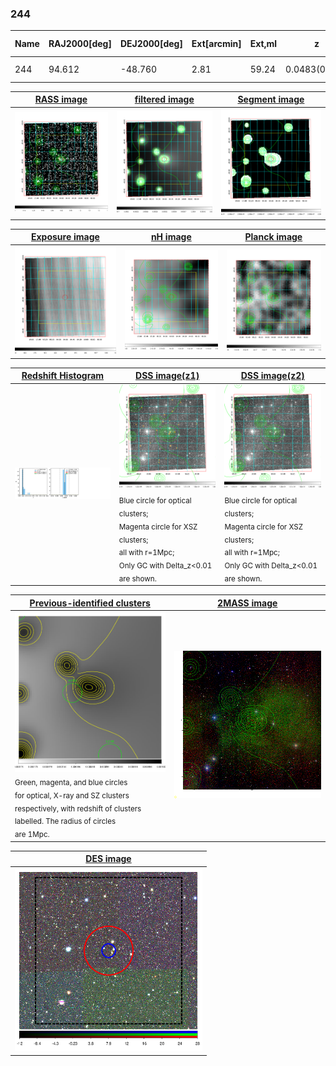 <div STYLE="page-break-after: always;"></div>

### 244

|Name|RAJ2000[deg]|DEJ2000[deg] |Ext[arcmin]| Ext,ml | z | z_src| C|GC(XSZ,Delta_z<0.01)| GC(OPT,Delta_z<0.01)|GC| R_sig[arcmin] | R500[arcmin] | R500[Mpc]| CRsig[c/s] | CR500[c/s] |L500[1E44 erg/s]|F500[1E-12 erg/s/cm^2]| M500[1E14 Msun]|Tx[keV]|Cnt_sig|Beta|Rc[arcmin]|Comment|Alias|
|---|---|---|---|---|---|------|---|--------|---------|----------|---|---|---|---|---|---|---|---|---|---|---|---|---|---|
|244| 94.612| -48.760| 2.81| 59.24| 0.0483(0.005)| z1,| G| -| -| N, W| 16.306| 11.013| 0.625| 0.150(0.043)| 0.142(0.041)| 0.129(0.033)| 2.336(0.594)| 0.73(0.10)| 1.79(0.15)| 212.5| 0.538(-0.026+0.041)| 2.714(-0.453+0.635)| -| t121|

|[RASS image](../image/244/244_img.pdf)|[filtered image](../image/244/244_fil.pdf)|[Segment image](../image/244/244_seg.pdf)|
|-------------------|--------------------|-------------------|
| <img src="../image/244/244_img.png" width="300">  | <img src="../image/244/244_fil.png" width="300">   | <img src="../image/244/244_seg.png" width="300">  |

|[Exposure image](../image/244/244_mex.pdf)| [nH image](../image/244/244_nh.pdf)| [Planck image](../image/244/244_p.pdf)|
|-------------------|--------------------|-------------------|
|<img src="../image/244/244_mex.png" width="300">   | <img src="../image/244/244_nh.png" width="300">    | <img src="../image/244/244_p.png" width="300"> |

|[Redshift Histogram](../image/244/244_zg.pdf) | [DSS image(z1)](../image/244/244_dss_z1.pdf)      |  [DSS image(z2)](../image/244/244_dss_z2.pdf)    |
|-------------------|--------------------|-------------------|
|<img src="../image/244/244_zg.png" width="300"> |<img src="../image/244/244_dss_z1.png" width="300"> <sub><br>Blue circle for optical clusters; <br>Magenta circle for XSZ clusters; <br>all with r=1Mpc; <br>Only GC with Delta_z<0.01 are shown. </sub>| <img src="../image/244/244_dss_z2.png" width="300"><sub><br>Blue circle for optical clusters; <br>Magenta circle for XSZ clusters; <br>all with r=1Mpc; <br>Only GC with Delta_z<0.01 are shown. </sub> |

|[Previous-identified clusters](../image/244/244_gc.pdf) | [2MASS image](../image/244/244_2mass.pdf)      |
|-------------------|-------------------|
|<img src=../image/244/244_gc.png width="300"> <br><sub>Green, magenta, and blue circles <br>for optical, X-ray and SZ clusters <br>respectively, with redshift of clusters <br>labelled. The radius of circles <br>are 1Mpc.</sub>|<img src="../image/244/244_2mass.png" width="300">  |

|[DES image](../image/244/244_des.pdf)   |
|-------------------|
| <img src="../image/244/244_des.png" width="300">  |

